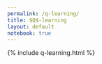 ```yaml
---
permalink: /q-learning/
title: $Q$-learning
layout: default
notebook: true
---
```


{% include q-learning.html %}
